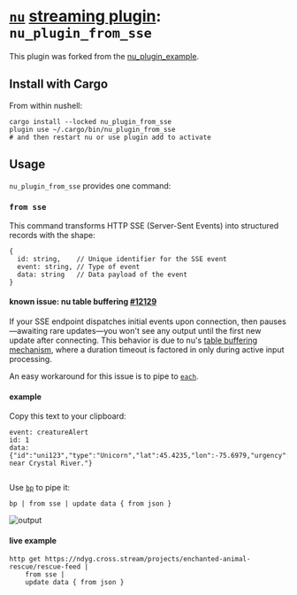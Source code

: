 # [`nu`](https://www.nushell.sh) [streaming plugin](https://www.nushell.sh/blog/2024-03-05-nushell_0_91_0.html#plugin-protocol-overhaul-toc): `nu_plugin_from_sse`

This plugin was forked from the
[nu_plugin_example](https://github.com/nushell/nushell/blob/main/crates/nu_plugin_example/src/commands/sum.rs).

## Install with Cargo

From within nushell:

    cargo install --locked nu_plugin_from_sse
    plugin use ~/.cargo/bin/nu_plugin_from_sse
    # and then restart nu or use plugin add to activate

## Usage

`nu_plugin_from_sse` provides one command:


### `from sse`

This command transforms HTTP SSE (Server-Sent Events) into structured records with the shape:

```plaintext
{
  id: string,    // Unique identifier for the SSE event
  event: string, // Type of event
  data: string   // Data payload of the event
}
```

#### known issue: nu table buffering [#12129](https://github.com/nushell/nushell/issues/12129)

If your SSE endpoint dispatches initial events upon connection, then
pauses—awaiting rare updates—you won't see any output until the first new
update after connecting. This behavior is due to nu's [table buffering
mechanism](https://github.com/nushell/nushell/blob/65e5abaa3e48126ff730c9a59e5f6f55777a85bd/crates/nu-command/src/viewers/table.rs#L846-L875),
where a duration timeout is factored in only during active input processing.

An easy workaround for this issue is to pipe to
[`each`](https://www.nushell.sh/commands/docs/each.html).

#### example

Copy this text to your clipboard:

```
event: creatureAlert
id: 1
data: {"id":"uni123","type":"Unicorn","lat":45.4235,"lon":-75.6979,"urgency":"high","desc":"Injured near Crystal River."}


```

Use [`bp`](https://github.com/printfn/bp) to pipe it:

```nushell
bp | from sse | update data { from json }
````

![output](./docs/out.png)

#### live example

```nushell
http get https://ndyg.cross.stream/projects/enchanted-animal-rescue/rescue-feed |
    from sse |
    update data { from json }
```
